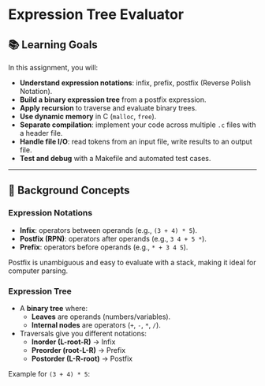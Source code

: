 # Expression Tree Evaluator

## 📚 Learning Goals

In this assignment, you will:

- **Understand expression notations**: infix, prefix, postfix (Reverse Polish Notation).
- **Build a binary expression tree** from a postfix expression.
- **Apply recursion** to traverse and evaluate binary trees.
- **Use dynamic memory** in C (`malloc`, `free`).
- **Separate compilation**: implement your code across multiple `.c` files with a header file.
- **Handle file I/O**: read tokens from an input file, write results to an output file.
- **Test and debug** with a Makefile and automated test cases.

---

## 🔑 Background Concepts

### Expression Notations
- **Infix**: operators between operands (e.g., `(3 + 4) * 5`).
- **Postfix (RPN)**: operators after operands (e.g., `3 4 + 5 *`).
- **Prefix**: operators before operands (e.g., `* + 3 4 5`).

Postfix is unambiguous and easy to evaluate with a stack, making it ideal for computer parsing.

### Expression Tree
- A **binary tree** where:
  - **Leaves** are operands (numbers/variables).
  - **Internal nodes** are operators (`+`, `-`, `*`, `/`).
- Traversals give you different notations:
  - **Inorder (L-root-R)** → Infix
  - **Preorder (root-L-R)** → Prefix
  - **Postorder (L-R-root)** → Postfix

Example for `(3 + 4) * 5`:


